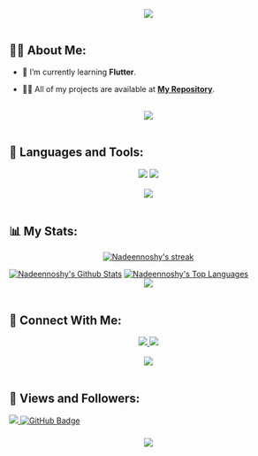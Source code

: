 <div align="center">
    <img src="https://readme-typing-svg.herokuapp.com/?font=Righteous&size=35&center=true&vCenter=true&width=500&height=70&duration=4000&lines=Hi+There!+👋;+I'm+Nadeen+Noshy!+😎;+Welcome😍" />
</div>

<br>

## 🙋‍♂️ About Me:

- 🌱 I’m currently learning **Flutter**.

- 👨‍💻 All of my projects are available at **[My Repository](https://github.com/Nadeennoshy?tab=repositories)**.

<br>
<div align="center">
    <img src="https://user-images.githubusercontent.com/73097560/115834477-dbab4500-a447-11eb-908a-139a6edaec5c.gif" />
</div>
<br>

## 🚀 Languages and Tools:
<div align="center">
    <img src="https://skillicons.dev/icons?i=flutter,dart,firebase,cpp,python" />
    <img src="https://skillicons.dev/icons?i=github,vscode,figma,postman" /><br>
</div>

<br>
<div align="center">
    <img src="https://user-images.githubusercontent.com/73097560/115834477-dbab4500-a447-11eb-908a-139a6edaec5c.gif" />
</div>
<br>

## 📊 My Stats:

<p align="center">
    <a href="https://github.com/nadeennoshy/github-readme-streak-stats">
        <img title="🔥 Get streak stats for your profile at git.io/streak-stats" alt="Nadeennoshy's streak" src="https://github-readme-streak-stats.herokuapp.com/?user=Nadeennoshy&theme=black-ice&hide_border=true&stroke=0000&background=060A0CD0"/>
    </a>
</p>
<a href="https://github.com/Nadeennoshy/github-readme-stats"><img alt="Nadeennoshy's Github Stats" src="https://github-readme-stats.vercel.app/api?username=Nadeennoshy&show_icons=true&count_private=true&theme=react&hide_border=true&bg_color=0D1117" /></a>
<a href="https://github.com/Nadeennoshy/github-readme-stats"><img alt="Nadeennoshy's Top Languages" src="https://github-readme-stats.vercel.app/api/top-langs/?username=Nadeennoshy&langs_count=8&count_private=true&layout=compact&theme=react&hide_border=true&bg_color=0D1117" /></a>

<br>
<div align="center">
    <img src="https://user-images.githubusercontent.com/73097560/115834477-dbab4500-a447-11eb-908a-139a6edaec5c.gif" />
</div>
<br>

## 🤝 Connect With Me:

<div align="center">
    <a href="https://www.linkedin.com/in/nadeen-mohamed-/" target="_blank">
        <img src="https://img.shields.io/badge/LinkedIn-0077B5?style=for-the-badge&logo=linkedin&logoColor=white" target="_blank" />
    </a>
  <a href="mailto:nadeennoshy3@gmail.com">
    <img src="https://img.shields.io/badge/Gmail-333333?style=for-the-badge&logo=gmail&logoColor=red" />
  </a>
</div>

<br>
<div align="center">
    <img src="https://user-images.githubusercontent.com/73097560/115834477-dbab4500-a447-11eb-908a-139a6edaec5c.gif" />
</div>
<br>

## 💜 Views and Followers:

<a href="https://github.com/Nadeennoshy/github-profile-views-counter">
    <img src="https://komarev.com/ghpvc/?username=Nadeennoshy">
</a>
<a href="https://github.com/Nadeennoshy?tab=followers"><img src="https://img.shields.io/github/followers/Nadeennoshy?label=Followers&style=social" alt="GitHub Badge"></a>
<h3 align="center">
    <img src="https://readme-typing-svg.herokuapp.com/?font=Righteous&size=25&center=true&vCenter=true&width=500&height=70&duration=4000&lines=Thanks+for+visiting!+❤️;+Shoot+me+a+message+on+Linkedin!;I'm+Long+Life+Learner">
</h3>

<br/>

